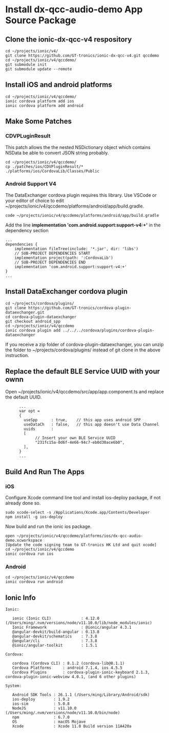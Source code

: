 # Install dx-qcc-audio-demo App Source Package
## Clone the ionic-dx-qcc-v4 respository
```
cd ~/projects/ionic/v4/
git clone https://github.com/GT-tronics/ionic-dx-qcc-v4.git qccdemo
cd ~/projects/ionic/v4/qccdemo/
git submodule init
git submodule update --remote
```
## Install iOS and android platforms
```
cd ~/projects/ionic/v4/qccdemo/
ionic cordova platform add ios
ionic cordova platform add android
```
## Make Some Patches
### CDVPLuginResult
This patch allows the the nested NSDictionary object which contains NSData be able to convert JSON string probably. 
```
cd ~/projects/ionic/v4/qccdemo/
cp ./patches/ios/CDVPluginResult/* ./platforms/ios/CordovaLib/Classes/Public
```
### Android Support V4
The DataExchanger cordova plugin requires this library. Use VSCode or your editor of choice to edit ~/projects/ionic/v4/qccdemo/platforms/android/app/build.gradle.
```
code ~/projects/ionic/v4/qccdemo/platforms/android/app/build.gradle
```
Add the line **implementation 'com.android.support:support-v4:+'** in the dependency section
```
...
dependencies {
    implementation fileTree(include: '*.jar', dir: 'libs')
    // SUB-PROJECT DEPENDENCIES START
    implementation project(path: ':CordovaLib')
    // SUB-PROJECT DEPENDENCIES END
    implementation 'com.android.support:support-v4:+'
}
...
```
## Install DataExchanger cordova plugin
```
cd ~/projects/cordova/plugins/
git clone https://github.com/GT-tronics/cordova-plugin-dataexchanger.git
cd cordova-plugin-dataexchanger
git checkout android_spp
cd ~/projects/ionic/v4/qccdemo
ionic cordova plugin add ../../../cordova/plugins/cordova-plugin-dataexchanger
```
If you receive a zip folder of cordova-plugin-dataexchanger, you can unzip the folder to ~/projects/cordova/plugins/ instead of git clone in the above instruction.

## Replace the default BLE Service UUID with your ownn
Open ~/projects/ionic/v4/qccdemo/src/app/app.component.ts and replace the default UUID.
```
      ...
      var opt = 
      {
        useSpp      : true,    // this app uses android SPP
        useDataCh   : false,   // this app doesn't use Data Channel
        uuids       :
        [
             // Insert your own BLE Service UUID
             "231fc15a-0d6f-4e66-94c7-eb0d30ace6b0",
        ],
      }
      ...
```

## Build And Run The Apps
### iOS
Configure Xcode command line tool and install ios-deploy package, if not already done so. 
```
sudo xcode-select -s /Applications/Xcode.app/Contents/Developer
npm install -g ios-deploy
```
Now build and run the ionic ios package.
```
open ~/projects/ionic/v4/qccdemo/platforms/ios/dx-qcc-audio-demo.xcworkspace
[Update the code signing team to GT-tronics HK Ltd and quit xcode]
cd ~/projects/ionic/v4/qccdemo
ionic cordova run ios
```
### Android
```
cd ~/projects/ionic/v4/qccdemo
ionic cordova run android
```
## Ionic Info
```
Ionic:

   ionic (Ionic CLI)             : 4.12.0 (/Users/ming/.nvm/versions/node/v11.10.0/lib/node_modules/ionic)
   Ionic Framework               : @ionic/angular 4.3.1
   @angular-devkit/build-angular : 0.13.8
   @angular-devkit/schematics    : 7.3.8
   @angular/cli                  : 7.3.8
   @ionic/angular-toolkit        : 1.5.1

Cordova:

   cordova (Cordova CLI) : 8.1.2 (cordova-lib@8.1.1)
   Cordova Platforms     : android 7.1.4, ios 4.5.5
   Cordova Plugins       : cordova-plugin-ionic-keyboard 2.1.3, cordova-plugin-ionic-webview 4.0.1, (and 6 other plugins)

System:

   Android SDK Tools : 26.1.1 (/Users/ming/Library/Android/sdk)
   ios-deploy        : 1.9.2
   ios-sim           : 5.0.8
   NodeJS            : v11.10.0 (/Users/ming/.nvm/versions/node/v11.10.0/bin/node)
   npm               : 6.7.0
   OS                : macOS Mojave
   Xcode             : Xcode 11.0 Build version 11A420a

```




